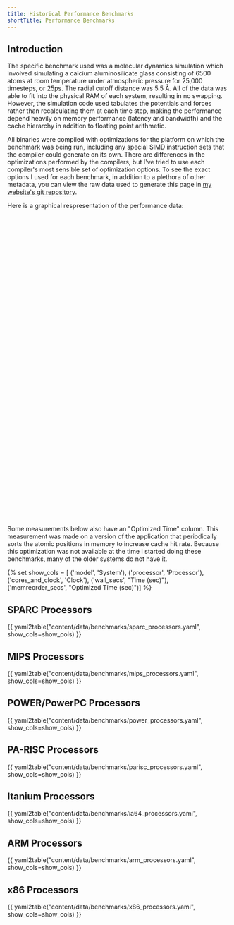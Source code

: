 ```yaml
---
title: Historical Performance Benchmarks
shortTitle: Performance Benchmarks
---
```


## Introduction

The specific benchmark used was a molecular dynamics simulation which involved
simulating a calcium aluminosilicate glass consisting of 6500 atoms at room
temperature under atmospheric pressure for 25,000 timesteps, or 25ps. The
radial cutoff distance was 5.5 Å. All of the data was able to fit into the
physical RAM of each system, resulting in no swapping. However, the simulation
code used tabulates the potentials and forces rather than recalculating them
at each time step, making the performance depend heavily on memory performance
(latency and bandwidth) and the cache hierarchy in addition to floating point
arithmetic.

All binaries were compiled with optimizations for the platform on which the
benchmark was being run, including any special SIMD instruction sets that the
compiler could generate on its own. There are differences in the optimizations
performed by the compilers, but I've tried to use each compiler's most
sensible set of optimization options.  To see the exact options I used for
each benchmark, in addition to a plethora of other metadata, you can view the
raw data used to generate this page in [my website's git repository].

<div class="d-none d-md-block">
Here is a graphical respresentation of the performance data:
<div id="barchart" style="width: 100%; height: 700px; margin-bottom: 1rem"></div>
</div>

Some measurements below also have an "Optimized Time" column.  This measurement
was made on a version of the application that periodically sorts the atomic
positions in memory to increase cache hit rate.  Because this optimization was
not available at the time I started doing these benchmarks, many of the older
systems do not have it.

{%
set show_cols = [
    ('model', 'System'),
    ('processor', 'Processor'),
    ('cores_and_clock', 'Clock'),
    ('wall_secs', "Time (sec)"),
    ('memreorder_secs', "Optimized Time (sec)")]
%}

## SPARC Processors

{{ yaml2table("content/data/benchmarks/sparc_processors.yaml", show_cols=show_cols) }}

## MIPS Processors

{{ yaml2table("content/data/benchmarks/mips_processors.yaml", show_cols=show_cols) }}

## POWER/PowerPC Processors

{{ yaml2table("content/data/benchmarks/power_processors.yaml", show_cols=show_cols) }}

## PA-RISC Processors

{{ yaml2table("content/data/benchmarks/parisc_processors.yaml", show_cols=show_cols) }}

## Itanium Processors

{{ yaml2table("content/data/benchmarks/ia64_processors.yaml", show_cols=show_cols) }}

## ARM Processors

{{ yaml2table("content/data/benchmarks/arm_processors.yaml", show_cols=show_cols) }}

## x86 Processors

{{ yaml2table("content/data/benchmarks/x86_processors.yaml", show_cols=show_cols) }}

<script src="https://cdn.plot.ly/plotly-latest.min.js"></script>
<script src="benchmark-plot.js"></script>

[my website's git repository]: https://github.com/glennklockwood/limelead/tree/master/content/data/benchmarks
